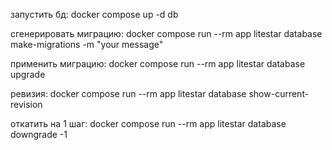 запустить бд:
docker compose up -d db

сгенерировать миграцию:
docker compose run --rm app litestar database make-migrations -m "your message"

применить миграцию:
docker compose run --rm app litestar database upgrade

ревизия:
docker compose run --rm app litestar database show-current-revision

откатить на 1 шаг:
docker compose run --rm app litestar database downgrade -1
